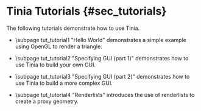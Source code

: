 Tinia Tutorials {#sec_tutorials}
===============

The following tutorials demonstrate how to use Tinia.

- \subpage tut_tutorial1 "Hello World" demonstrates a simple example using
  OpenGL to render a triangle.

- \subpage tut_tutorial2 "Specifying GUI (part 1)" demonstrates how to use Tinia to build
your own GUI.

- \subpage tut_tutorial3 "Specifying GUI (part 2)" demonstrates how to use Tinia to build a
more complex GUI.

- \subpage tut_tutorial4 "Renderlists" introduces the use of renderlists to create
a proxy geometry.
